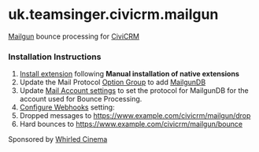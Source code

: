 uk.teamsinger.civicrm.mailgun
==========================

[Mailgun](http://www.mailgun.com/) bounce processing for [CiviCRM](https://civicrm.org/)

### Installation Instructions
1. [Install extension](http://wiki.civicrm.org/confluence/display/CRMDOC/Extensions#Extensions-Installinganewextension) following **Manual installation of native extensions**
2. Update the Mail Protocol [Option Group](https://www.example.com/civicrm/admin/options?reset=1) to add [MailgunDB](https://raw.githubusercontent.com/teamsinger/uk.teamsinger.civicrm.mailgun/master/documentation/mailgundb-option-group.png)
3. Update [Mail Account settings](https://www.example.com/civicrm/admin/mailSettings?reset=1) to set the protocol for MailgunDB for the account used for Bounce Processing.
4. [Configure Webhooks](https://documentation.mailgun.com/api-webhooks.html#webhooks) setting:
 1. Dropped messages to https://www.example.com/civicrm/mailgun/drop
 2. Hard bounces to https://www.example.com/civicrm/mailgun/bounce

Sponsored by [Whirled Cinema](https://www.whirledcinema.com)
